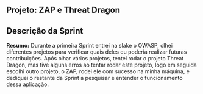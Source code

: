 ## Projeto: ZAP e Threat Dragon

## Descrição da Sprint

**Resumo:** Durante a primeira Sprint entrei na slake o OWASP, olhei diferentes projetos para verificar quais deles eu poderia realizar futuras contribuições. Após olhar vários projetos, tentei rodar o projeto Threat Dragon,  mas tive alguns erros ao tentar rodar este projeto, logo em seguida escolhi outro projeto, o ZAP, rodei ele com sucesso na minha máquina, e dediquei o restante da Sprint a pesquisar e entender o funcionamento dessa aplicação.
